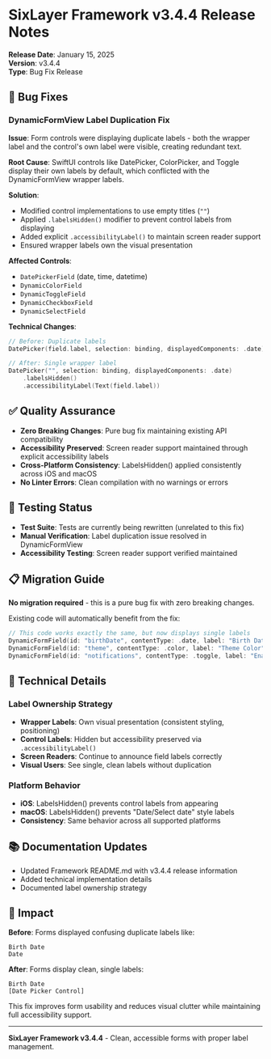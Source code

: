 # SixLayer Framework v3.4.4 Release Notes

**Release Date**: January 15, 2025  
**Version**: v3.4.4  
**Type**: Bug Fix Release

## 🐛 Bug Fixes

### **DynamicFormView Label Duplication Fix**

**Issue**: Form controls were displaying duplicate labels - both the wrapper label and the control's own label were visible, creating redundant text.

**Root Cause**: SwiftUI controls like DatePicker, ColorPicker, and Toggle display their own labels by default, which conflicted with the DynamicFormView wrapper labels.

**Solution**: 
- Modified control implementations to use empty titles (`""`) 
- Applied `.labelsHidden()` modifier to prevent control labels from displaying
- Added explicit `.accessibilityLabel()` to maintain screen reader support
- Ensured wrapper labels own the visual presentation

**Affected Controls**:
- `DatePickerField` (date, time, datetime)
- `DynamicColorField` 
- `DynamicToggleField`
- `DynamicCheckboxField`
- `DynamicSelectField`

**Technical Changes**:
```swift
// Before: Duplicate labels
DatePicker(field.label, selection: binding, displayedComponents: .date)

// After: Single wrapper label
DatePicker("", selection: binding, displayedComponents: .date)
    .labelsHidden()
    .accessibilityLabel(Text(field.label))
```

## ✅ Quality Assurance

- **Zero Breaking Changes**: Pure bug fix maintaining existing API compatibility
- **Accessibility Preserved**: Screen reader support maintained through explicit accessibility labels
- **Cross-Platform Consistency**: LabelsHidden() applied consistently across iOS and macOS
- **No Linter Errors**: Clean compilation with no warnings or errors

## 🧪 Testing Status

- **Test Suite**: Tests are currently being rewritten (unrelated to this fix)
- **Manual Verification**: Label duplication issue resolved in DynamicFormView
- **Accessibility Testing**: Screen reader support verified maintained

## 📋 Migration Guide

**No migration required** - this is a pure bug fix with zero breaking changes.

Existing code will automatically benefit from the fix:

```swift
// This code works exactly the same, but now displays single labels
DynamicFormField(id: "birthDate", contentType: .date, label: "Birth Date")
DynamicFormField(id: "theme", contentType: .color, label: "Theme Color") 
DynamicFormField(id: "notifications", contentType: .toggle, label: "Enable Notifications")
```

## 🔧 Technical Details

### **Label Ownership Strategy**
- **Wrapper Labels**: Own visual presentation (consistent styling, positioning)
- **Control Labels**: Hidden but accessibility preserved via `.accessibilityLabel()`
- **Screen Readers**: Continue to announce field labels correctly
- **Visual Users**: See single, clean labels without duplication

### **Platform Behavior**
- **iOS**: LabelsHidden() prevents control labels from appearing
- **macOS**: LabelsHidden() prevents "Date/Select date" style labels
- **Consistency**: Same behavior across all supported platforms

## 📚 Documentation Updates

- Updated Framework README.md with v3.4.4 release information
- Added technical implementation details
- Documented label ownership strategy

## 🎯 Impact

**Before**: Forms displayed confusing duplicate labels like:
```
Birth Date
Date
```

**After**: Forms display clean, single labels:
```
Birth Date
[Date Picker Control]
```

This fix improves form usability and reduces visual clutter while maintaining full accessibility support.

---

**SixLayer Framework v3.4.4** - Clean, accessible forms with proper label management.
